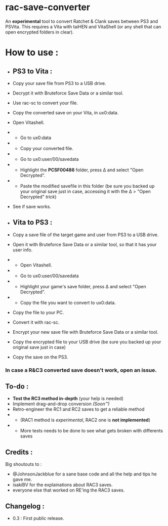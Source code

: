 # rac-save-converter
An **experimental** tool to convert Ratchet & Clank saves between PS3 and PSVita.
This requires a Vita with taiHEN and VitaShell (or any shell that can open encrypted folders in clear).
# How to use : 
- ## PS3 to Vita :
 - Copy your save file from PS3 to a USB drive.
 - Decrypt it with Bruteforce Save Data or a similar tool.
 - Use rac-sc to convert your file.
 - Copy the converted save on your Vita, in ux0:data.
 - Open Vitashell.
 -  -  Go to ux0:data
 -  -  Copy your converted file.
 -  - Go to ux0:user/00/savedata
 -  - Highlight the **PCSF00486** folder, press Δ and select "Open Decrypted".
 - - Paste the modified savefile in this folder (be sure you backed up your original save just in case, accessing it with the Δ > "Open Decrypted" *trick*)
 - See if save works.
 
 
- ## Vita to PS3 :
 - Copy a save file of the target game and user from PS3 to a USB drive.
 - Open it with Bruteforce Save Data or a similar tool, so that it has your user info.
 -  - Open Vitashell.
 -  - Go to ux0:user/00/savedata
 - - Highlight your game's save folder, press Δ and select "Open Decrypted".
 - - Copy the file you want to convert to ux0:data.
 - Copy the file to your PC.
 - Convert it with rac-sc.
 - Encrypt your new save file with Bruteforce Save Data or a similar tool.
 - Copy the encrypted file to your USB drive (be sure you backed up your original save just in case)
 - Copy the save on the PS3.

### In case a R&C3 converted save doesn't work, open an issue.

## To-do :
- **Test the RC3 method in-depth** (your help is needed)
- Implement drag-and-drop conversion *(Soon™)*
- Retro-engineer the RC1 and RC2 saves to get a reliable method 
- - (RAC1 method is *experimental*, RAC2 one is **not implemented**)
- - More tests needs to be done to see what gets broken with differents saves


## Credits :
Big shoutouts to :
- @JohnsonJackblue for a sane base code and all the help and tips he gave me.
- isakiBV for the explainations about RAC3 saves.
- everyone else that worked on RE'ing the RAC3 saves.

## Changelog :
- 0.3 : First public release.
